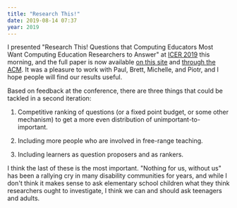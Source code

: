 ```yaml
---
title: "Research This!"
date: 2019-08-14 07:37
year: 2019
---
```


I presented "Research This! Questions that Computing Educators Most Want Computing Education Researchers to Answer"
at [ICER 2019](https://icer.acm.org/) this morning,
and the full paper is now available [on this site]({{site.github.url}}/files/papers/denny-2019-research-this.pdf)
and [through the ACM](https://dl.acm.org/citation.cfm?id=3339402).
It was a pleasure to work with Paul, Brett, Michelle, and Piotr,
and I hope people will find our results useful.

Based on feedback at the conference,
there are three things that could be tackled in a second iteration:

1. Competitive ranking of questions (or a fixed point budget, or some other mechanism)
   to get a more even distribution of unimportant-to-important.

2. Including more people who are involved in free-range teaching.

3. Including learners as question proposers and as rankers.

I think the last of these is the most important.
"Nothing for us, without us" has been a rallying cry in many disability communities for years,
and while I don't think it makes sense to ask elementary school children what they think researchers ought to investigate,
I think we can and should ask teenagers and adults.
